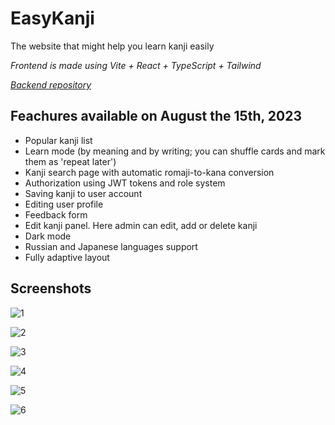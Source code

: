 # EasyKanji
The website that might help you learn kanji easily

*Frontend is made using Vite + React + TypeScript + Tailwind*

[*Backend repository*](https://github.com/r4p1er/EasyKanjiServer)

## Feachures available on August the 15th, 2023
- Popular kanji list
- Learn mode (by meaning and by writing; you can shuffle cards and mark them as 'repeat later')
- Kanji search page with automatic romaji-to-kana conversion
- Authorization using JWT tokens and role system
- Saving kanji to user account
- Editing user profile
- Feedback form
- Edit kanji panel. Here admin can edit, add or delete kanji
- Dark mode
- Russian and Japanese languages support
- Fully adaptive layout

## Screenshots

![1](https://github.com/fekoneko/easy-kanji-frontend/assets/55813967/62600479-fbfc-48d0-8cc9-941c9a3b2a27)

![2](https://github.com/fekoneko/easy-kanji-frontend/assets/55813967/92f74d78-9f4b-4fce-a8ae-7a1a9fb08409)

![3](https://github.com/fekoneko/easy-kanji-frontend/assets/55813967/9bd9953e-b572-4137-8b20-1798b381c024)

![4](https://github.com/fekoneko/easy-kanji-frontend/assets/55813967/46815f58-cb07-4ae4-95a5-d5dee23bef9c)

![5](https://github.com/fekoneko/easy-kanji-frontend/assets/55813967/11fefeff-0538-4098-b2aa-53fe5d0ce4a2)

![6](https://github.com/fekoneko/easy-kanji-frontend/assets/55813967/e5758a4b-9d6f-4056-baa0-ec43c6fdbc77)

